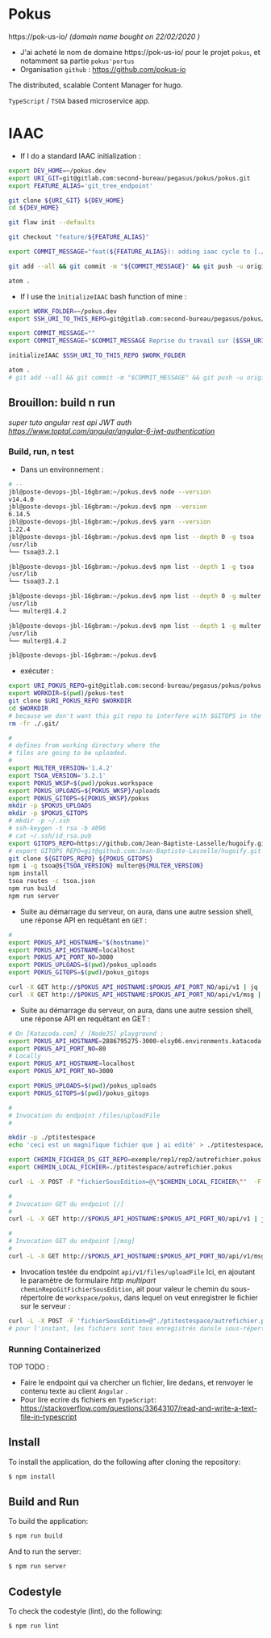 # Pokus

https://pok-us-io/ _(domain name bought on 22/02/2020 )_
* J'ai acheté le nom de domaine https://pok-us-io/ pour le projet `pokus`, et notamment sa partie `pokus'portus`
* Organisation `github` : https://github.com/pokus-io

The distributed, scalable Content Manager for hugo.

`TypeScript` / `TSOA` based microservice app.

# IAAC

* If I do a standard IAAC initialization :

```bash
export DEV_HOME=~/pokus.dev
export URI_GIT=git@gitlab.com:second-bureau/pegasus/pokus/pokus.git
export FEATURE_ALIAS='git_tree_endpoint'

git clone ${URI_GIT} ${DEV_HOME}
cd ${DEV_HOME}

git flow init --defaults

git checkout "feature/${FEATURE_ALIAS}"

export COMMIT_MESSAGE="feat(${FEATURE_ALIAS}): adding iaac cycle to [./README.md]"

git add --all && git commit -m "${COMMIT_MESSAGE}" && git push -u origin HEAD

atom .

```

* If I use the `ìnitializeIAAC` bash function of mine :

```bash
export WORK_FOLDER=~/pokus.dev
export SSH_URI_TO_THIS_REPO=git@gitlab.com:second-bureau/pegasus/pokus/pokus.git

export COMMIT_MESSAGE=""
export COMMIT_MESSAGE="$COMMIT_MESSAGE Reprise du travail sur [$SSH_URI_TO_THIS_REPO]"

initializeIAAC $SSH_URI_TO_THIS_REPO $WORK_FOLDER

atom .
# git add --all && git commit -m "$COMMIT_MESSAGE" && git push -u origin master

```

## Brouillon: build n run

_super tuto angular rest api JWT auth https://www.toptal.com/angular/angular-6-jwt-authentication_


### Build, run, n test

* Dans un environnement :

```bash
# --
jbl@poste-devops-jbl-16gbram:~/pokus.dev$ node --version
v14.4.0
jbl@poste-devops-jbl-16gbram:~/pokus.dev$ npm --version
6.14.5
jbl@poste-devops-jbl-16gbram:~/pokus.dev$ yarn --version
1.22.4
jbl@poste-devops-jbl-16gbram:~/pokus.dev$ npm list --depth 0 -g tsoa
/usr/lib
└── tsoa@3.2.1

jbl@poste-devops-jbl-16gbram:~/pokus.dev$ npm list --depth 1 -g tsoa
/usr/lib
└── tsoa@3.2.1

jbl@poste-devops-jbl-16gbram:~/pokus.dev$ npm list --depth 0 -g multer
/usr/lib
└── multer@1.4.2

jbl@poste-devops-jbl-16gbram:~/pokus.dev$ npm list --depth 1 -g multer
/usr/lib
└── multer@1.4.2

jbl@poste-devops-jbl-16gbram:~/pokus.dev$

```

* exécuter :

```bash
export URI_POKUS_REPO=git@gitlab.com:second-bureau/pegasus/pokus/pokus.git
export WORKDIR=$(pwd)/pokus-test
git clone $URI_POKUS_REPO $WORKDIR
cd $WORKDIR
# because we don't want this git repo to interfere with $GITOPS in the workpsace
rm -fr ./.git/

#
# defines from working directory where the
# files are going to be uploaded.
#
export MULTER_VERSION='1.4.2'
export TSOA_VERSION='3.2.1'
export POKUS_WKSP=$(pwd)/pokus.workspace
export POKUS_UPLOADS=${POKUS_WKSP}/uploads
export POKUS_GITOPS=${POKUS_WKSP}/pokus
mkdir -p $POKUS_UPLOADS
mkdir -p $POKUS_GITOPS
# mkdir -p ~/.ssh
# ssh-keygen -t rsa -b 4096
# cat ~/.ssh/id_rsa.pub
export GITOPS_REPO=https://github.com/Jean-Baptiste-Lasselle/hugoify.git
# export GITOPS_REPO=git@github.com:Jean-Baptiste-Lasselle/hugoify.git
git clone ${GITOPS_REPO} ${POKUS_GITOPS}
npm i -g tsoa@${TSOA_VERSION} multer@${MULTER_VERSION}
npm install
tsoa routes -c tsoa.json
npm run build
npm run server
```

* Suite au démarrage du serveur, on aura, dans une autre session shell, une réponse API en requêtant en `GET` :

```bash
#
export POKUS_API_HOSTNAME="$(hostname)"
export POKUS_API_HOSTNAME=localhost
export POKUS_API_PORT_NO=3000
export POKUS_UPLOADS=$(pwd)/pokus_uploads
export POKUS_GITOPS=$(pwd)/pokus_gitops

curl -X GET http://$POKUS_API_HOSTNAME:$POKUS_API_PORT_NO/api/v1 | jq .
curl -X GET http://$POKUS_API_HOSTNAME:$POKUS_API_PORT_NO/api/v1/msg | jq .

```

* Suite au démarrage du serveur, on aura, dans une autre session shell, une réponse API en requêtant en GET :

```bash
# On [Katacoda.com] / [NodeJS] playground :
export POKUS_API_HOSTNAME=2886795275-3000-elsy06.environments.katacoda.com
export POKUS_API_PORT_NO=80
# Locally
export POKUS_API_HOSTNAME=localhost
export POKUS_API_PORT_NO=3000

export POKUS_UPLOADS=$(pwd)/pokus_uploads
export POKUS_GITOPS=$(pwd)/pokus_gitops

#
# Invocation du endpoint /files/uploadFile
#

mkdir -p ./ptitestespace
echo 'ceci est un magnifique fichier que j ai edité' > ./ptitestespace/autrefichier.pokus

export CHEMIN_FICHIER_DS_GIT_REPO=exemple/rep1/rep2/autrefichier.pokus
export CHEMIN_LOCAL_FICHIER=./ptitestespace/autrefichier.pokus

curl -L -X POST -F "fichierSousEdition=@\"$CHEMIN_LOCAL_FICHIER\""  -F "cheminRepoGitFichierSousEdition=\"$CHEMIN_FICHIER_DS_GIT_REPO\"" http://$POKUS_API_HOSTNAME:$POKUS_API_PORT_NO/api/v1/files/uploadFile | jq .

#
# Invocation GET du endpoint [/]
#
curl -L -X GET http://$POKUS_API_HOSTNAME:$POKUS_API_PORT_NO/api/v1 | jq .

#
# Invocation GET du endpoint [/msg]
#
curl -L -X GET http://$POKUS_API_HOSTNAME:$POKUS_API_PORT_NO/api/v1/msg | jq .
```

* Invocation testée du endpoint `api/v1/files/uploadFile` Ici, en ajoutant le paramètre de formulaire _http multipart_ `cheminRepoGitFichierSousEdition`, ait pour valeur le chemin du sous-répertoire de `workspace/pokus`, dans lequel on veut enregistrer le fichier sur le serveur :

```bash
curl -L -X POST -F 'fichierSousEdition=@"./ptitestespace/autrefichier.pokus"'  -F 'cheminRepoGitFichierSousEdition="./ptitestespace/autrefichier.pokus"' http://$POKUS_API_HOSTNAME:$POKUS_API_PORT_NO/api/v1/files/uploadFile
# pour l'instant, les fichiers sont tous enregistrés dansle sous-répertoire 'workspace/pokus/subfolder1'
```

### Running Containerized

TOP TODO :

* Faire le endpoint qui va chercher un fichier, lire dedans, et renvoyer le contenu texte au client `Angular` .
* Pour lire ecrire ds fichiers en `TypeScript`: https://stackoverflow.com/questions/33643107/read-and-write-a-text-file-in-typescript


## Install

To install the application, do the following after cloning the repository:
```bash
$ npm install
```

## Build and Run
To build the application:
```bash
$ npm run build
```

And to run the server:
```bash
$ npm run server
```

## Codestyle
To check the codestyle (lint), do the following:
```bash
$ npm run lint
```

